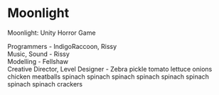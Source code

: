 # Moonlight
Moonlight: Unity Horror Game

Programmers - IndigoRaccoon, Rissy  
Music, Sound - Rissy  
Modelling - Fellshaw  
Creative Director, Level Designer - Zebra 
pickle  tomato  lettuce onions  chicken meatballs spinach spinach spinach spinach spinach spinach spinach spinach crackers
